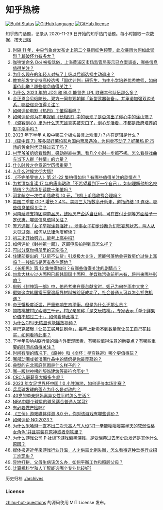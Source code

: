 # 知乎热榜
[![Build Status](https://github.com/ToWeLong/zhihu-hot-questions/workflows/CI/badge.svg)](https://github.com/ToWeLong/zhihu-hot-questions/actions)
[![GitHub language](https://img.shields.io/badge/language-golang-orange.svg)](https://golang.org/)
[![GitHub license](https://img.shields.io/github/license/ToWeLong/zhihu-hot-questions)](https://github.com/ToWeLong/zhihu-hot-questions/blob/main/LICENSE)

知乎热门话题，记录从 2020-11-29 日开始的知乎热门话题。每小时抓取一次数据，按天[归档](./archives)

<!-- BEGIN -->

1. [时隔 11 年，中央气象台发布史上第二个暴雨红色预警，此次暴雨为何如此猛烈？其破坏力有多大？](https://www.zhihu.com/question/614628336)
1. [咖啡馆命名 Doi 被指低俗，上海黄浦区市场监管局表示已立案调查，哪些信息值得关注？](https://www.zhihu.com/question/614421114)
1. [为什么现在的年轻人对抗了上级以后都选择主动退出？](https://www.zhihu.com/question/613681273)
1. [教育部发文支持高校选拔「国优计划」研究生，为中小学培养优秀教师，如何看待此举？哪些信息值得关注？](https://www.zhihu.com/question/614233089)
1. [为什么 2023 年的 JDG 和 BLG 能领先 LPL 联赛其他队伍那么多？](https://www.zhihu.com/question/614102934)
1. [金正恩会见俄防长，双方一同参观朝鲜「新型武器装备」，并承诺加强双边关系，哪些信息值得关注？](https://www.zhihu.com/question/614246420)
1. [如何评价电影《热烈》？值得看吗？](https://www.zhihu.com/question/612885378)
1. [如何评价邓为在电视剧《长相思》中的表现？是否演出了你心中的涂山璟？](https://www.zhihu.com/question/613715481)
1. [《浪客剑心》里为什么志志雄真实被灭口了，剑心却活着，不都是政府培养的影子杀手吗？](https://www.zhihu.com/question/404266610)
1. [2023 年下半年 A 股中哪三个板块最具上涨潜力？内在逻辑是什么？](https://www.zhihu.com/question/614395046)
1. [《碟中谍 7》等多部好莱坞影片国内票房遇冷，为何卖不动了？好莱坞 IP 市场的黄金时代已经过去了吗？](https://www.zhihu.com/question/614717890)
1. [村里爷爷奶奶看豫剧，感动得直抹泪，看几个小时一步都不挪。怎么看待戏曲与当下人群「共情」的力量？](https://www.zhihu.com/question/613695579)
1. [什么时候才会意识学历很重要？](https://www.zhihu.com/question/611013775)
1. [人什么时候大彻大悟?](https://www.zhihu.com/question/613576847)
1. [《不完美受害人》第 21-22 集拍得如何？有哪些值得关注的剧情点？](https://www.zhihu.com/question/614303184)
1. [为考清华复读 17 年的唐尚珺称「不希望看到下一个自己」，如何理解他的名校情结？为清华复读数十年值吗？](https://www.zhihu.com/question/614532847)
1. [河北航空一次性毛毯收费 10 元，飞机上毛毯收费合理吗？](https://www.zhihu.com/question/614429368)
1. [美国二季度 GDP 增长 2.4%，美股三大指数高开低走，道指终结 13 连涨，哪些信息值得关注？](https://www.zhihu.com/question/614395532)
1. [河南延津支持团购商品房，鼓励房产企适当让利，可在首付比例等方面给予一定优惠，哪些信息值得关注？](https://www.zhihu.com/question/614659036)
1. [警方通报「女子举报涂磊强奸」，涉事女子初步诊断为幻觉妄想状态，两人从未见过面，如何从法律角度解读？](https://www.zhihu.com/question/614615503)
1. [初三才开始努力，能考上高中吗?](https://www.zhihu.com/question/613566103)
1. [如何评价《封神第一部》，这部电影拍得到底怎么样？](https://www.zhihu.com/question/613226367)
1. [可以分享你相册里的天空吗？](https://www.zhihu.com/question/614423482)
1. [住建部提出的「认房不认贷」引发极大关注，若能够落地会导致房价过快上涨吗？一线城市是否有条件落地？](https://www.zhihu.com/question/614613409)
1. [《长相思》第 13 集拍得如何？有哪些值得关注的剧情点？](https://www.zhihu.com/question/614623769)
1. [加拿大林火过火面积已超韩国国土面积，美媒称污染前所未有，将带来哪些影响？](https://www.zhihu.com/question/614273742)
1. [电影《封神第一部》中，伯邑考来在鹿台献宝时，妲己为何在雨中大笑？](https://www.zhihu.com/question/613900832)
1. [假如这次韩国常压室温超导材料被验证成功了，社会普通人可以怎么抓住机遇？](https://www.zhihu.com/question/614232274)
1. [帝王蟹极度泛滥，严重影响生态平衡，但是为什么还那么贵？](https://www.zhihu.com/question/49207776)
1. [摘核桃被村民索赔三千元，村民亲属称「是文玩核桃」，专家表示「单个鲜果价值不超过二十」，如何看待此事？](https://www.zhihu.com/question/614255051)
1. [为什么CPU无核显也能播放视频？](https://www.zhihu.com/question/614411231)
1. [星巴克被曝「让员工买月饼刷单」，每年上新卖不到数量就让员工自己花钱买，如何看待此事？](https://www.zhihu.com/question/614429473)
1. [下半年影响A股行情的海内外宏观因素，有哪些值得注意的新要点？有哪些重要的时间点值得关注？](https://www.zhihu.com/question/614343102)
1. [时间有限的情况下，《原神》和《崩坏：星穹铁道》哪个更值得玩？](https://www.zhihu.com/question/598502543)
1. [哪部动画或者漫画作品中的情侣是你最羡慕的？](https://www.zhihu.com/question/420887959)
1. [典型的东北家庭氛围是什么样子的？](https://www.zhihu.com/question/406324383)
1. [哪一版封神榜的服饰建筑等最符合历史？](https://www.zhihu.com/question/294068254)
1. [CRC入职薪资大概多少呢？](https://www.zhihu.com/question/430642907)
1. [2023 年女足世界杯中国 1:0 小胜海地，如何评价本场比赛？](https://www.zhihu.com/question/614511463)
1. [乒乓球发球的落点为什么是对称的？](https://www.zhihu.com/question/509754421)
1. [40岁的单亲妈妈离异女性平时怎么生活？](https://www.zhihu.com/question/264006115)
1. [NBA中哪个球星的球风适合普通人学习?](https://www.zhihu.com/question/614060367)
1. [有必要做产检吗?](https://www.zhihu.com/question/611035452)
1. [《三伏》游戏媒体评测 8.0 分，你对该游戏有哪些评价？](https://www.zhihu.com/question/614435639)
1. [如何评价 NOI2023？](https://www.zhihu.com/question/613563455)
1. [为什么米哈游一直不出二次元高人气人设“打一拳能嘤嘤嘤哭半天的软弱性格女角色”并且实装在原神或者崩铁里？](https://www.zhihu.com/question/607829458)
1. [为什么游戏公司 P 社旗下游戏偏黑深残，是受瑞典过去历史启发还是其他什么原因？](https://www.zhihu.com/question/614221497)
1. [媒体报道近年来游戏行业升温，人才供需比例失衡，怎么看待这种垂类行业招工难现象？](https://www.zhihu.com/question/614443957)
1. [异地打拼，父母生病该怎么办，如何平衡工作和照顾父母？](https://www.zhihu.com/question/614409286)
1. [计算机科学和人工智能选哪个专业比较好?](https://www.zhihu.com/question/608929035)

<!-- END -->

历史归档 [./archives](./archives)


### License
[zhihu-hot-questions](https://github.com/towelong/zhihu-hot-questions) 的源码使用 MIT License 发布。